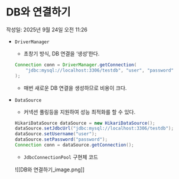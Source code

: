 # DB와 연결하기

작성일: 2025년 9월 24일 오전 11:26

- `DriverManager`
    - 초창기 방식, DB 연결을 ‘생성’한다.
    
    ```java
    Connection conn = DriverManager.getConnection(
        "jdbc:mysql://localhost:3306/testdb", "user", "password"
    );
    ```
    
    - 매번 새로운 DB 연결을 생성하므로 비용이 크다.
- `DataSource`
    - 커넥션 풀링등을 지원하여 성능 최적화를 할 수 있다.
    
    ```java
    HikariDataSource dataSource = new HikariDataSource();
    dataSource.setJdbcUrl("jdbc:mysql://localhost:3306/testdb");
    dataSource.setUsername("user");
    dataSource.setPassword("password");
    Connection conn = dataSource.getConnection();
    ```
    
    - `JdbcConnectionPool` 구현체 코드
    
    ![[DB와 연결하기_image.png]]